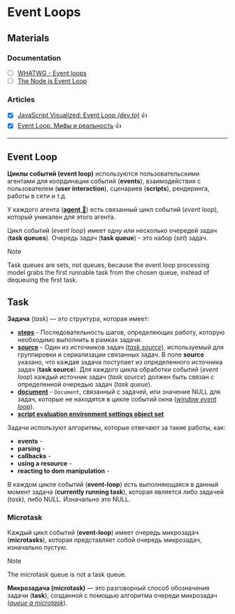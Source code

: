 # Event Loops

## Materials

### Documentation

- [ ] [WHATWG - Event loops](https://html.spec.whatwg.org/multipage/webappapis.html#event-loops)
- [ ] [The Node.js Event Loop](https://nodejs.org/en/learn/asynchronous-work/event-loop-timers-and-nexttick#what-is-the-event-loop)

### Articles

- [x] [JavaScript Visualized: Event Loop *(dev.to)*](https://dev.to/lydiahallie/javascript-visualized-event-loop-3dif) 👍
- [x] [Event Loop. Мифы и реальность](https://habr.com/ru/articles/789572/) 👍

___

## Event Loop

**Циклы событий (event loop)** используются пользовательскими агентами для координации событий (**events**), взаимодействия с пользователем (**user interaction**), сценариев (**scripts**), рендеринга, работы в сети и т.д

У каждого агента ([**agent** 📂](./agent.md)) есть связанный цикл событий (*event loop*), который уникален для этого агента.

Цикл событий (*event loop*) имеет одну или несколько очередей задач (**task queues**). Очередь задач (**task queue**) - это набор (*set*) задач.

> [!NOTE]
> Task queues are sets, not queues, because the event loop processing model grabs the first runnable task from the chosen queue, instead of dequeuing the first task.

## Task

**Задача** (*task*) — это структура, которая имеет:

- [**steps**](https://html.spec.whatwg.org/multipage/webappapis.html#concept-task-steps) - Последовательность шагов, определяющих работу, которую необходимо выполнить в рамках задачи.
- [**source**](https://html.spec.whatwg.org/multipage/webappapis.html#concept-task-source) - Один из источников задач ([*task source*](https://html.spec.whatwg.org/multipage/webappapis.html#task-source)), используемый для группировки и сериализации связанных задач. В поле **source** указано, что каждая задача поступает из определенного источника задач (**task source**). Для каждого цикла обработки событий (*event loop*) каждый источник задач (*task source*) должен быть связан с определенной очередью задач  (*task queue*).
- [**document**](https://html.spec.whatwg.org/multipage/webappapis.html#concept-task-document) - `Document`, связанный с задачей, или значение NULL для задач, которые не находятся в цикле событий окна ([*window event loop*](https://html.spec.whatwg.org/multipage/webappapis.html#window-event-loop)).
- [**script evaluation environment settings object set**](https://html.spec.whatwg.org/multipage/webappapis.html#script-evaluation-environment-settings-object-set)

Задачи используют алгоритмы, которые отвечают за такие работы, как:

- **events** -
- **parsing** -
- **callbacks** -
- **using a resource** -
- **reacting to dom manipulation** -

В каждом цикле событий (**event-loop**) есть выполняющаяся в данный момент задача (**currently running task**), которая является либо задачей (*task*), либо NULL. Изначально это NULL.

### Microtask

Каждый цикл событий  (**event-loop**) имеет очередь микрозадач (**microtasks**), которая представляет собой очередь микрозадач, изначально пустую.

> [!NOTE]
> The microtask queue is not a task queue.

**Микрозадача (microtask)** — это разговорный способ обозначения задачи (**task**), созданной с помощью алгоритма очереди микрозадач ([*queue a microtask*](https://html.spec.whatwg.org/multipage/webappapis.html#queue-a-microtask)).
